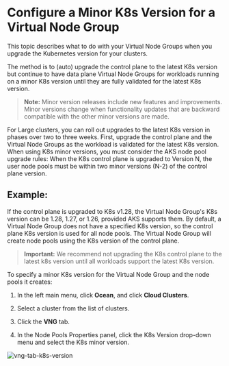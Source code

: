 <meta name=“robots” content=“noindex”>

#  Configure a Minor K8s Version for a Virtual Node Group 

This topic describes what to do with your Virtual Node Groups when you upgrade the Kubernetes version for your clusters.  

The method is to (auto) upgrade the control plane to the latest K8s version but continue to have data plane Virtual Node Groups for workloads running on a minor K8s version until they are fully validated for the latest K8s version. 

>**Note:** Minor version releases include new features and improvements. Minor versions change when functionality updates that are backward compatible with the other minor versions are made. 

For Large clusters, you can roll out upgrades to the latest K8s version in phases over two to three weeks. First, upgrade the control plane and the Virtual Node Groups as the workload is validated for the latest K8s version. 
When using K8s minor versions, you must consider the AKS node pool upgrade rules: When the K8s control plane is upgraded to Version N, the user node pools must be within two minor versions (N-2) of the control plane version. 

## Example: 
If the control plane is upgraded to K8s v1.28, the Virtual Node Group's K8s version can be 1.28, 1.27, or 1.26, provided AKS supports them. 
By default, a Virtual Node Group does not have a specified K8s version, so the control plane K8s version is used for all node pools. 
The Virtual Node Group will create node pools using the K8s version of the control plane. 

>**Important:** We recommend not upgrading the K8s control plane to the latest k8s version until all workloads support the latest K8s version. 

To specify a minor K8s version for the Virtual Node Group and the node pools it creates: 

1.  In the left main menu, click **Ocean**, and click **Cloud Clusters**. 

2.  Select a cluster from the list of clusters. 

3.  Click the **VNG** tab. 

4.  In the Node Pools Properties panel, click the K8s Version drop-down menu and select the K8s minor version.

![vng-tab-k8s-version](https://github.com/spotinst/help/assets/159915991/17d2c79f-9119-4a5b-9004-2b0cdc7ee47d)

